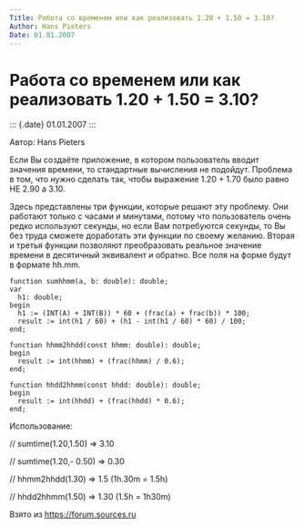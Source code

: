 ```yaml
---
Title: Работа со временем или как реализовать 1.20 + 1.50 = 3.10?
Author: Hans Pieters
Date: 01.01.2007
---
```



Работа со временем или как реализовать 1.20 + 1.50 = 3.10?
==========================================================

::: {.date}
01.01.2007
:::

Автор: Hans Pieters

Если Вы создаёте приложение, в котором пользователь вводит значения
времени, то стандартные вычисления не подойдут. Проблема в том, что
нужно сделать так, чтобы выражение 1.20 + 1.70 было равно НЕ 2.90 а
3.10.

Здесь представлены три функции, которые решают эту проблему. Они
работают только с часами и минутами, потому что пользователь очень редко
используют секунды, но если Вам потребуются секунды, то Вы без труда
сможете доработать эти функции по своему желанию. Вторая и третья
функции позволяют преобразовать реальное значение времени в десятичный
эквивалент и обратно. Все поля на форме будут в формате hh.mm.

    function sumhhmm(a, b: double): double;
    var
      h1: double;
    begin
      h1 := (INT(A) + INT(B)) * 60 + (frac(a) + frac(b)) * 100;
      result := int(h1 / 60) + (h1 - int(h1 / 60) * 60) / 100;
    end;
     
    function hhmm2hhdd(const hhmm: double): double;
    begin
      result := int(hhmm) + (frac(hhmm) / 0.6);
    end;
     
    function hhdd2hhmm(const hhdd: double): double;
    begin
      result := int(hhdd) + (frac(hhdd) * 0.6);
    end;

Использование:

// sumtime(1.20,1.50) =\> 3.10

// sumtime(1.20,- 0.50) =\> 0.30

// hhmm2hhdd(1.30) =\> 1.5 (1h.30m = 1.5h)

// hhdd2hhmm(1.50) =\> 1.30 (1.5h = 1h30m)

Взято из <https://forum.sources.ru>
